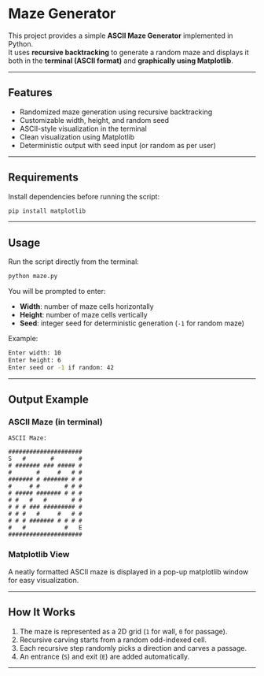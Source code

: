 # Maze Generator 

This project provides a simple **ASCII Maze Generator** implemented in Python.  
It uses **recursive backtracking** to generate a random maze and displays it both in the **terminal (ASCII format)** and **graphically using Matplotlib**.

---

##  Features
- Randomized maze generation using recursive backtracking
- Customizable width, height, and random seed
- ASCII-style visualization in the terminal
- Clean visualization using Matplotlib 
- Deterministic output with seed input (or random as per user)

---

##  Requirements

Install dependencies before running the script:
```bash
pip install matplotlib
```

---

##  Usage

Run the script directly from the terminal:
```bash
python maze.py
```

You will be prompted to enter:
- **Width**: number of maze cells horizontally  
- **Height**: number of maze cells vertically  
- **Seed**: integer seed for deterministic generation (`-1` for random maze)

Example:
```bash
Enter width: 10
Enter height: 6
Enter seed or -1 if random: 42
```

---

## Output Example

### ASCII Maze (in terminal)
```
ASCII Maze:

#####################
S   #       #       #
# ####### ### ##### #
#       #     #   # #
####### # ####### # #
#     # #       # # #
# ##### ####### # # #
# #   #   #       # #
# # # ### ######### #
# # #   #     #   # #
# # # ####### # # # #
#   #           #   E
#####################
```

### Matplotlib View
A neatly formatted ASCII maze is displayed in a pop-up matplotlib window for easy visualization.

---

## How It Works

1. The maze is represented as a 2D grid (`1` for wall, `0` for passage).
2. Recursive carving starts from a random odd-indexed cell.
3. Each recursive step randomly picks a direction and carves a passage.
4. An entrance (`S`) and exit (`E`) are added automatically.

---

